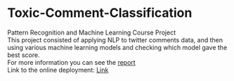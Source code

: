 # Toxic-Comment-Classification
Pattern Recognition and Machine Learning Course Project<br>
This project consisted of applying NLP to twitter comments data, and then using various machine learning models and checking which model gave the best score.<br>
For more information you can see the [report](https://github.com/chakshu-dhannawat/Toxic-Comment-Classification/blob/main/Toxic-Comment-Classification%20Report.pdf)<br>
Link to the online deployment: [Link](http://Toxic-comment-classification23.herokuapp.com)
